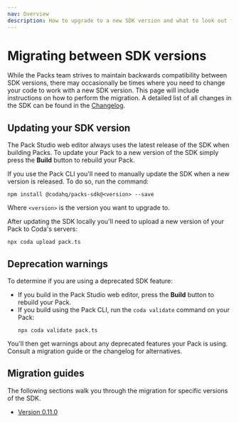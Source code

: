 ```yaml
---
nav: Overview
description: How to upgrade to a new SDK version and what to look out for.
---
```


# Migrating between SDK versions

While the Packs team strives to maintain backwards compatibility between SDK versions, there may occasionally be times where you need to change your code to work with a new SDK version. This page will include instructions on how to perform the migration. A detailed list of all changes in the SDK can be found in the [Changelog][changelog].


## Updating your SDK version

The Pack Studio web editor always uses the latest release of the SDK when building Packs. To update your Pack to a new version of the SDK simply press the **Build** button to rebuild your Pack.

If you use the Pack CLI you'll need to manually update the SDK when a new version is released. To do so, run the command:

```shell
npm install @codahq/packs-sdk@<version> --save
```

Where `<version>` is the version you want to upgrade to.

After updating the SDK locally you'll need to upload a new version of your Pack to Coda's servers:

```shell
npx coda upload pack.ts
```


## Deprecation warnings

To determine if you are using a deprecated SDK feature:

- If you build in the Pack Studio web editor, press the **Build** button to rebuild your Pack.
- If you build using the Pack CLI, run the `coda validate` command on your Pack:
    ```shell
    npx coda validate pack.ts
    ```

You'll then get warnings about any deprecated features your Pack is using. Consult a migration guide or the changelog for alternatives.


## Migration guides

The following sections walk you through the migration for specific versions of the SDK.

- [Version 0.11.0][v0.11.0]


[changelog]: ../changes.md
[v0.11.0]: v0.11.0.md
